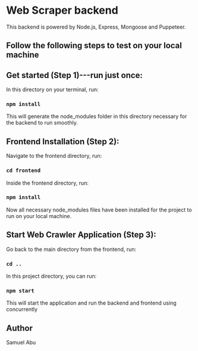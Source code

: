 # Web Scraper backend

This backend is powered by Node.js, Express, Mongoose and Puppeteer.

## Follow the following steps to test on your local machine

## Get started (Step 1)---run just once:

In this directory on your terminal, run:

### `npm install`

This will generate the node_modules folder in this directory necessary for the backend to run smoothly.

## Frontend Installation (Step 2):

Navigate to the frontend directory, run:

### `cd frontend`

Inside the frontend directory, run: 

### `npm install`

Now all necessary node_modules files have been installed for the project to run on your local machine.

## Start Web Crawler Application (Step 3):

Go back to the main directory from the frontend, run:

### `cd ..`

In this project directory, you can run:

### `npm start`

This will start the application and run the backend and frontend using concurrently

## Author

Samuel Abu

